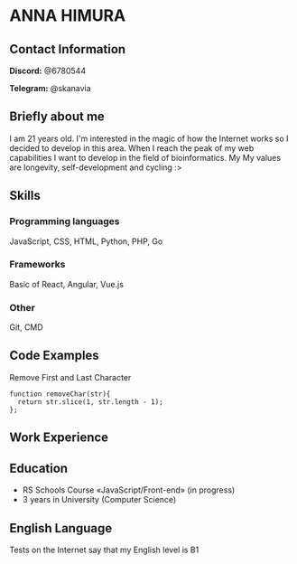 # ANNA HIMURA

## Contact Information
**Discord:** @6780544

**Telegram:** @skanavia

## Briefly about me
I am 21 years old. I'm interested in the magic of how the Internet works so I decided to develop in this area. When I reach the peak of my web capabilities I want to develop in the field of bioinformatics. My My values are longevity, self-development and cycling :\>

## Skills 
### Programming languages
JavaScript, CSS, HTML, Python, PHP, Go
### Frameworks
Basic of React, Angular, Vue.js
### Other
Git, CMD

## Code Examples
Remove First and Last Character
```
function removeChar(str){
  return str.slice(1, str.length - 1);
};
```

## Work Experience

## Education 
* RS Schools Course «JavaScript/Front-end» (in progress)
* 3 years in University (Computer Science)


## English Language
Tests on the Internet say that my English level is B1